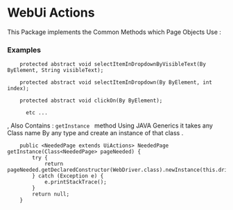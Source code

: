 # WebUi Actions

This Package implements the Common Methods which Page Objects Use : 

### Examples
```
    protected abstract void selectItemInDropdownByVisibleText(By ByElement, String visibleText);
```
```
    protected abstract void selectItemInDropdown(By ByElement, int index);
```
```
    protected abstract void clickOn(By ByElement);
```
```
      etc ... 
```

, Also Contains : ``getInstance `` method  Using JAVA Generics it takes any Class name By any type and create an instance of that class . 

```
    public <NeededPage extends UiActions> NeededPage getInstance(Class<NeededPage> pageNeeded) {
        try {
            return pageNeeded.getDeclaredConstructor(WebDriver.class).newInstance(this.driver);
        } catch (Exception e) {
            e.printStackTrace();
        }
        return null;
    }
```